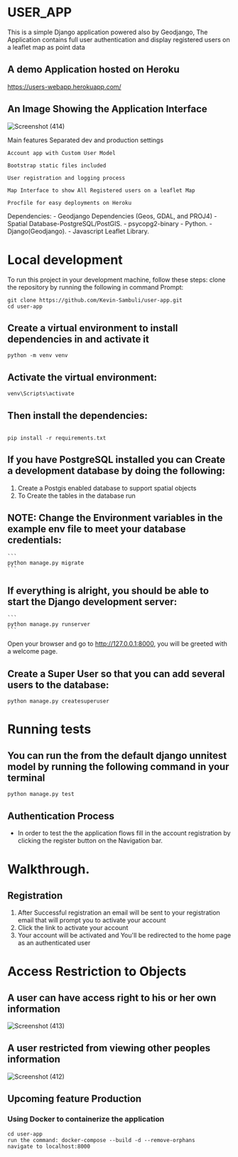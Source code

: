 # USER_APP
This is a simple Django application powered also by Geodjango, The Application contains full user authentication
and display registered users on a leaflet map as point data

## A demo Application hosted on Heroku

https://users-webapp.herokuapp.com/

## An Image Showing the Application Interface

![Screenshot (414)](https://user-images.githubusercontent.com/43718849/198046412-03b45163-669b-4912-851f-7d7b4cf8eeb8.png)


Main features
    Separated dev and production settings

    Account app with Custom User Model

    Bootstrap static files included

    User registration and logging process

    Map Interface to show All Registered users on a leaflet Map

    Procfile for easy deployments on Heroku

    


Dependencies:
    - Geodjango Dependencies (Geos, GDAL, and PROJ4)
    - Spatial Database-PostgreSQL/PostGIS.
    - psycopg2-binary
    - Python.
    - Django(Geodjango).
    - Javascript Leaflet Library.

# Local development
To run this project in your development machine, follow these steps:
clone the repository by running the following in command Prompt:

```
git clone https://github.com/Kevin-Sambuli/user-app.git
cd user-app
```

## Create a virtual environment to install dependencies in and activate it
```
python -m venv venv
```

## Activate the virtual environment:
```
venv\Scripts\activate
```

## Then install the dependencies:
```

pip install -r requirements.txt
```

## If you have PostgreSQL installed you can Create a development database by doing the following:

1. Create a Postgis enabled database to support spatial objects
2. To Create the tables in the database run

## NOTE: Change the Environment variables in the example env file to meet your database credentials:
    ```
    python manage.py migrate
    ```

## If everything is alright, you should be able to start the Django development server:
    ``` 
    python manage.py runserver 
    ```

Open your browser and go to http://127.0.0.1:8000, you will be greeted with a welcome page.

## Create a Super User so that you can add several users to the database:
``` python manage.py createsuperuser ```


# Running tests
## You can run the from the default django unnitest model by running the following command in your terminal
```python manage.py test```


## Authentication Process
- In order to test the the application flows fill in the account registration  by clicking the register button on the Navigation bar.

# Walkthrough.
## Registration
1. After Successful registration an email will be sent to your registration email that will prompt you to activate your account
2. Click the link to activate your account
3. Your account will be activated and You'll be redirected to the home page as an authenticated user

# Access Restriction to Objects

## A user can have access right to his or her own information

![Screenshot (413)](https://user-images.githubusercontent.com/43718849/198046814-c06032ad-84fe-407e-ae77-61d34294d748.png)

## A user restricted from viewing other peoples information

![Screenshot (412)](https://user-images.githubusercontent.com/43718849/198047252-c6b61c65-a898-4094-b2fe-4a4de7684cd9.png)


## Upcoming feature Production
### Using Docker to containerize the application
```
cd user-app
run the command: docker-compose --build -d --remove-orphans
navigate to localhost:8000
```


